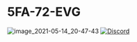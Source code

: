 # 5FA-72-EVG
![image_2021-05-14_20-47-43](https://user-images.githubusercontent.com/29144912/118361259-3e998300-b593-11eb-8569-8396b3c4358e.png)
[![Discord](https://img.shields.io/discord/711933585963089960?color=%237289da&label=discord)](http://sesh.link/id/)
